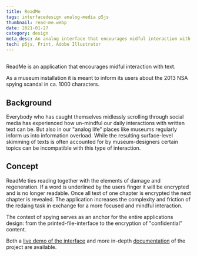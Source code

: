 ```yaml
---
title: ReadMe
tags: interfacedesign analog-media p5js
thumbnail: read-me.webp
date: 2021-01-27
category: design
meta_desc: An analog interface that encourages midful interaction with text
tech: p5js, Print, Adobe Illustrator
---
```


##

ReadMe is an application that encourages midful interaction with text.

As a museum installation it is meant to inform its users about the 2013 NSA spying scandal in ca. 1000 characters.

## Background

Everybody who has caught themselves midlessly scrolling through social media has experienced how un-mindful our daily interactions with written text can be.
But also in our "analog life" places like museums regularly inform us into information overload. While the resulting surface-level skimming of texts is often accounted for by museum-designers certain topics can be incompatible with this type of interaction.

## Concept

ReadMe ties reading together with the elements of damage and regeneration. If a word is underlined by the users finger it will be encrypted and is no longer readable. Once all text of one chapter is encrypted the next chapter is revealed. The application increases the complexity and friction of the redaing task in exchange for a more focused and mindful interaction.

The context of spying serves as an anchor for the entire applications design: from the printed-file-interface to the encryption of "confidential" content.

Both a [live demo of the interface](https://youtu.be/DLCqOZdjk9o) and more in-depth [documentation](https://hsa.incom.org/project/3175) of the project are available.
